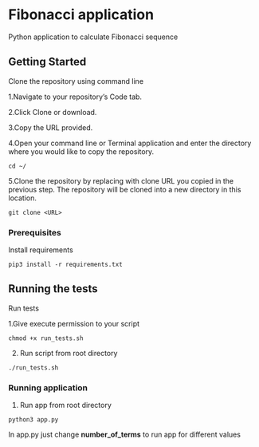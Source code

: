 # Fibonacci application 
Python application to calculate Fibonacci sequence

## Getting Started
Clone the repository using command line 

1.Navigate to your repository’s Code tab.

2.Click Clone or download.

3.Copy the URL provided.

4.Open your command line or Terminal application and enter the directory where you would like to copy the repository.
```
cd ~/
```
5.Clone the repository by replacing <URL> with clone URL you copied in the previous step. The repository will be cloned into a new directory in this location.
```
git clone <URL>
```

### Prerequisites

Install requirements

```
pip3 install -r requirements.txt 
```

## Running the tests

Run tests

1.Give execute permission to your script

```
chmod +x run_tests.sh

```
2. Run script from root directory
```
./run_tests.sh
```

### Running application

1. Run app from root directory
```
python3 app.py 
```
In app.py just change **number_of_terms** to run app for different values
